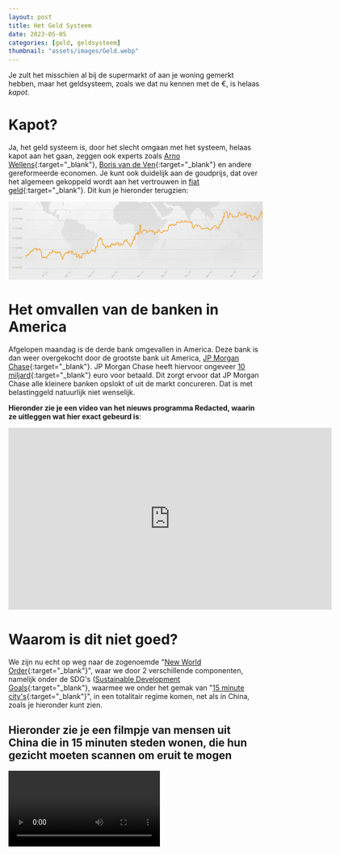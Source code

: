```yaml
---
layout: post
title: Het Geld Systeem
date: 2023-05-05
categories: [geld, geldsysteem]
thumbnail: "assets/images/Geld.webp"
---
```


Je zult het misschien al bij de supermarkt of aan je woning gemerkt hebben, maar het geldsysteem, zoals we dat nu kennen met de €, is helaas _kapot_.

# Kapot?

Ja, het geld systeem is, door het slecht omgaan met het systeem, helaas kapot aan het gaan, zeggen ook experts zoals [Arno Wellens](https://www.youtube.com/watch?v=4UbzHJu7zyo){:target="_blank"}, [Boris van de Ven](https://www.youtube.com/watch?v=PK_HLMWQ8x0){:target="_blank"} en andere gereformeerde economen.
Je kunt ook duidelijk aan de goudprijs, dat over het algemeen gekoppeld wordt aan het vertrouwen in [fiat geld](https://nl.wikipedia.org/wiki/Fiduciair_geld){:target="_blank"}.
Dit kun je hieronder terugzien:

![De goudprijs vanaf juli 2021 tot en met mei 2023](assets/images/Goudprijs-tot-maart.webp) 

# Het omvallen van de banken in America

Afgelopen maandag is de derde bank omgevallen in America.
Deze bank is dan weer overgekocht door de grootste bank uit America, [JP Morgan Chase](https://www.reuters.com/business/finance/jpmorgan-buys-first-republic-banks-assets-2023-05-01/){:target="_blank"}. JP Morgan Chase heeft hiervoor ongeveer [10 miljard](https://www.marketplace.org/2023/05/01/for-jpmorgan-loss-sharing-sweetened-its-deal-to-buy-first-republic-bank/){:target="_blank"} euro voor betaald.
Dit zorgt ervoor dat JP Morgan Chase alle kleinere banken opslokt of uit de markt concureren.
Dat is met belastinggeld natuurlijk niet wenselijk.

**Hieronder zie je een video van het nieuws programma Redacted, waarin ze uitleggen wat hier exact gebeurd is**:

<iframe class="rumble" width="640" height="360" src="https://rumble.com/embed/v2jn3bx/?pub=17x7op" frameborder="0" allowfullscreen></iframe>

# Waarom is dit niet goed?

We zijn nu echt op weg naar de zogenoemde "[New World Order](https://www.weforum.org/great-reset/){:target="_blank"}", waar we door 2 verschillende componenten, namelijk onder de SDG's ([Sustainable Development Goals](https://www.weforum.org/events/sustainable-development-impact-summit-2020/about/3d-world){:target="_blank"}, waarmee we onder het gemak van "[15 minute city's](https://www.weforum.org/agenda/2021/11/15minute-city-falls-short/){:target="_blank"}", in een totalitair regime komen, net als in China, zoals je hieronder kunt zien.

## Hieronder zie je een filmpje van mensen uit China die in 15 minuten steden wonen, die hun gezicht moeten scannen om eruit te mogen

<video width="300" controls="controls">
  <source src="{{ site.my-media-path }}/assets/images/15-minute-city-China.mp4">
</video>
